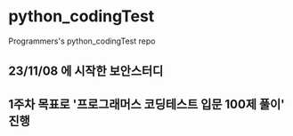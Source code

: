 # python_codingTest
Programmers's python_codingTest repo

## 23/11/08 에 시작한 보안스터디
## 1주차 목표로 '프로그래머스 코딩테스트 입문 100제 풀이' 진행
